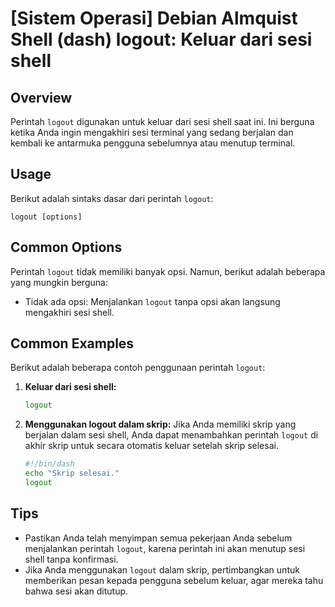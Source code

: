 # [Sistem Operasi] Debian Almquist Shell (dash) logout: Keluar dari sesi shell

## Overview
Perintah `logout` digunakan untuk keluar dari sesi shell saat ini. Ini berguna ketika Anda ingin mengakhiri sesi terminal yang sedang berjalan dan kembali ke antarmuka pengguna sebelumnya atau menutup terminal.

## Usage
Berikut adalah sintaks dasar dari perintah `logout`:

```
logout [options]
```

## Common Options
Perintah `logout` tidak memiliki banyak opsi. Namun, berikut adalah beberapa yang mungkin berguna:

- Tidak ada opsi: Menjalankan `logout` tanpa opsi akan langsung mengakhiri sesi shell.

## Common Examples
Berikut adalah beberapa contoh penggunaan perintah `logout`:

1. **Keluar dari sesi shell:**
   ```sh
   logout
   ```

2. **Menggunakan logout dalam skrip:**
   Jika Anda memiliki skrip yang berjalan dalam sesi shell, Anda dapat menambahkan perintah `logout` di akhir skrip untuk secara otomatis keluar setelah skrip selesai.
   ```sh
   #!/bin/dash
   echo "Skrip selesai."
   logout
   ```

## Tips
- Pastikan Anda telah menyimpan semua pekerjaan Anda sebelum menjalankan perintah `logout`, karena perintah ini akan menutup sesi shell tanpa konfirmasi.
- Jika Anda menggunakan `logout` dalam skrip, pertimbangkan untuk memberikan pesan kepada pengguna sebelum keluar, agar mereka tahu bahwa sesi akan ditutup.